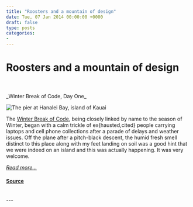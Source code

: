 ```yaml
---
title: "Roosters and a mountain of design"
date: Tue, 07 Jan 2014 00:00:00 +0000
draft: false
type: posts
categories: 
- 
---
```

# Roosters and a mountain of design

<br/>

<br/>
_Winter Break of Code, Day One_

![The pier at Hanalei Bay, island of Kauai](/blog/images/jake-wboc-pier.jpg)

The [Winter Break of Code](/blog/winter-break-of-code), being closely linked by name to the season of Winter, began with a calm trickle of ex{hausted,cited} people carrying laptops and cell phone collections after a parade of delays and weather issues. Off the plane after a pitch-black descent, the humid fresh smell distinct to this place along with my feet landing on soil was a good hint that we were indeed on an island and this was actually happening. It was very welcome.

[_Read more..._](https://signal.org/blog/roosters-and-a-mountain-of-design/)

#### [Source](https://signal.org/blog/roosters-and-a-mountain-of-design/)

<br/>
---
